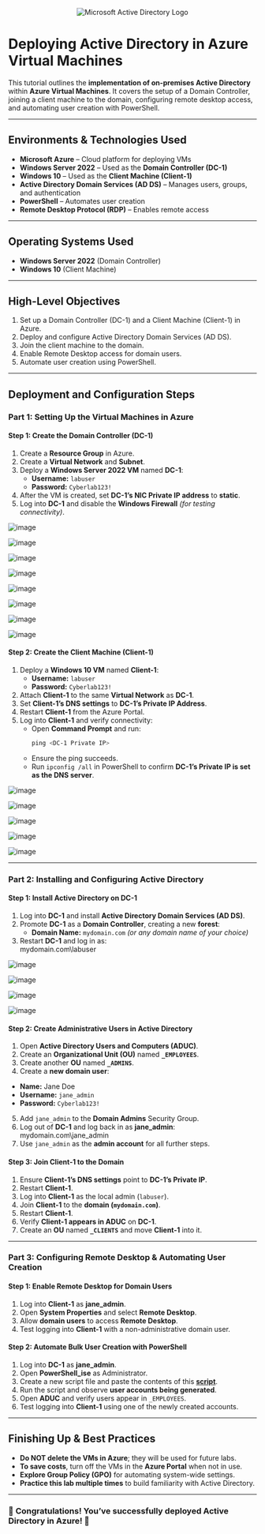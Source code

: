 <p align="center">
<img src="https://i.imgur.com/pU5A58S.png" alt="Microsoft Active Directory Logo"/>
</p>

# Deploying Active Directory in Azure Virtual Machines  

This tutorial outlines the **implementation of on-premises Active Directory** within **Azure Virtual Machines**. It covers the setup of a Domain Controller, joining a client machine to the domain, configuring remote desktop access, and automating user creation with PowerShell.  

---

## Environments & Technologies Used  
- **Microsoft Azure** – Cloud platform for deploying VMs  
- **Windows Server 2022** – Used as the **Domain Controller (DC-1)**  
- **Windows 10** – Used as the **Client Machine (Client-1)**  
- **Active Directory Domain Services (AD DS)** – Manages users, groups, and authentication  
- **PowerShell** – Automates user creation  
- **Remote Desktop Protocol (RDP)** – Enables remote access  

---

## Operating Systems Used  
- **Windows Server 2022** (Domain Controller)  
- **Windows 10** (Client Machine)  

---

## High-Level Objectives  
1. Set up a Domain Controller (DC-1) and a Client Machine (Client-1) in Azure.  
2. Deploy and configure Active Directory Domain Services (AD DS).  
3. Join the client machine to the domain.  
4. Enable Remote Desktop access for domain users.  
5. Automate user creation using PowerShell.  

---

## Deployment and Configuration Steps  

### **Part 1: Setting Up the Virtual Machines in Azure**  

#### **Step 1: Create the Domain Controller (DC-1)**  
1. Create a **Resource Group** in Azure.  
2. Create a **Virtual Network** and **Subnet**.  
3. Deploy a **Windows Server 2022 VM** named **DC-1**:  
   - **Username:** `labuser`  
   - **Password:** `Cyberlab123!`  
4. After the VM is created, set **DC-1’s NIC Private IP address** to **static**.  
5. Log into **DC-1** and disable the **Windows Firewall** *(for testing connectivity)*.  

![image](https://github.com/user-attachments/assets/ad505344-0015-4e82-ab9e-f68526535c99)

![image](https://github.com/user-attachments/assets/ca2d97eb-e14c-4525-b166-276330ddb32d)

![image](https://github.com/user-attachments/assets/77d00803-c40b-4ea5-ac29-842284208812)

![image](https://github.com/user-attachments/assets/ac0eff28-9e3e-4a88-ab5f-fc4e68bd6957)

![image](https://github.com/user-attachments/assets/5557c447-f29f-4dfa-9361-ddb7956e1c83)

![image](https://github.com/user-attachments/assets/62ae9f2e-7e5c-4332-9ba1-3925888b56ae)

![image](https://github.com/user-attachments/assets/4780a456-f928-4f5e-9a96-bf4653e9acf2)

![image](https://github.com/user-attachments/assets/b93f556b-e8b1-44ee-acc7-08f306848134)

#### **Step 2: Create the Client Machine (Client-1)**  
1. Deploy a **Windows 10 VM** named **Client-1**:  
   - **Username:** `labuser`  
   - **Password:** `Cyberlab123!`  
2. Attach **Client-1** to the same **Virtual Network** as **DC-1**.  
3. Set **Client-1’s DNS settings** to **DC-1’s Private IP Address**.  
4. Restart **Client-1** from the Azure Portal.  
5. Log into **Client-1** and verify connectivity:  
   - Open **Command Prompt** and run:  
     ```powershell
     ping <DC-1 Private IP>
     ```  
   - Ensure the ping succeeds.  
   - Run `ipconfig /all` in PowerShell to confirm **DC-1’s Private IP is set as the DNS server**.  

![image](https://github.com/user-attachments/assets/20e7fe41-1dba-46dc-a887-b501cce855c8)

![image](https://github.com/user-attachments/assets/2009d40c-57de-446d-b477-45363ac5531f)

![image](https://github.com/user-attachments/assets/f8b79c17-4215-4499-a61c-950d22e537d9)

![image](https://github.com/user-attachments/assets/edf35b78-c13e-4f61-ba52-7966d33d3748)

![image](https://github.com/user-attachments/assets/bf9c88fd-9011-4e70-9cfd-c2d600ef144d)

---

### **Part 2: Installing and Configuring Active Directory**  

#### **Step 1: Install Active Directory on DC-1**  
1. Log into **DC-1** and install **Active Directory Domain Services (AD DS)**.  
2. Promote **DC-1** as a **Domain Controller**, creating a new **forest**:  
   - **Domain Name:** `mydomain.com` *(or any domain name of your choice)*  
3. Restart **DC-1** and log in as:  
mydomain.com\labuser

![image](https://github.com/user-attachments/assets/63dcd7e6-dabc-4bd9-b82a-7a2338af0f1f)

![image](https://github.com/user-attachments/assets/e7713178-37e3-4549-8d7e-826eef52a300)

![image](https://github.com/user-attachments/assets/14165992-797a-4b24-b4ac-791cd873ace7)

![image](https://github.com/user-attachments/assets/2594575d-c9a2-4734-9eb3-06901dbbc35a)

#### **Step 2: Create Administrative Users in Active Directory**  
1. Open **Active Directory Users and Computers (ADUC)**.  
2. Create an **Organizational Unit (OU)** named **`_EMPLOYEES`**.  
3. Create another **OU** named **`_ADMINS`**.  
4. Create a **new domain user**:  
- **Name:** Jane Doe  
- **Username:** `jane_admin`  
- **Password:** `Cyberlab123!`  
5. Add `jane_admin` to the **Domain Admins** Security Group.  
6. Log out of **DC-1** and log back in as **jane_admin**:  
mydomain.com\jane_admin
7. Use `jane_admin` as the **admin account** for all further steps.  

#### **Step 3: Join Client-1 to the Domain**  
1. Ensure **Client-1’s DNS settings** point to **DC-1’s Private IP**.  
2. Restart **Client-1**.  
3. Log into **Client-1** as the local admin (`labuser`).  
4. Join **Client-1** to the **domain (`mydomain.com`)**.  
5. Restart **Client-1**.  
6. Verify **Client-1 appears in ADUC** on **DC-1**.  
7. Create an **OU** named **`_CLIENTS`** and move **Client-1** into it.  

---

### **Part 3: Configuring Remote Desktop & Automating User Creation**  

#### **Step 1: Enable Remote Desktop for Domain Users**  
1. Log into **Client-1** as **jane_admin**.  
2. Open **System Properties** and select **Remote Desktop**.  
3. Allow **domain users** to access **Remote Desktop**.  
4. Test logging into **Client-1** with a non-administrative domain user.  

#### **Step 2: Automate Bulk User Creation with PowerShell**  
1. Log into **DC-1** as **jane_admin**.  
2. Open **PowerShell_ise** as Administrator.  
3. Create a new script file and paste the contents of this [**script**](https://github.com/joshmadakor1/AD_PS/blob/master/Generate-Names-Create-Users.ps1).  
4. Run the script and observe **user accounts being generated**.  
5. Open **ADUC** and verify users appear in `_EMPLOYEES`.  
6. Test logging into **Client-1** using one of the newly created accounts.  

---

## **Finishing Up & Best Practices**  
- **Do NOT delete the VMs in Azure**; they will be used for future labs.  
- **To save costs**, turn off the VMs in the **Azure Portal** when not in use.  
- **Explore Group Policy (GPO)** for automating system-wide settings.  
- **Practice this lab multiple times** to build familiarity with Active Directory.  

---

### 🎉 **Congratulations! You’ve successfully deployed Active Directory in Azure!** 🎉
